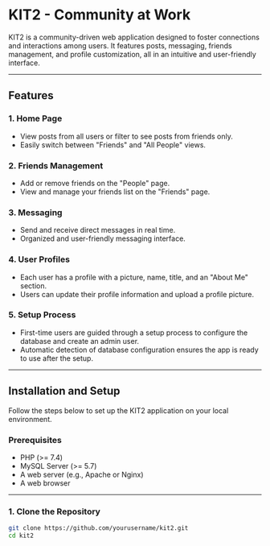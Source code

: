 # KIT2 - Community at Work

KIT2 is a community-driven web application designed to foster connections and interactions among users. It features posts, messaging, friends management, and profile customization, all in an intuitive and user-friendly interface.

---

## Features

### 1. **Home Page**
   - View posts from all users or filter to see posts from friends only.
   - Easily switch between "Friends" and "All People" views.

### 2. **Friends Management**
   - Add or remove friends on the "People" page.
   - View and manage your friends list on the "Friends" page.

### 3. **Messaging**
   - Send and receive direct messages in real time.
   - Organized and user-friendly messaging interface.

### 4. **User Profiles**
   - Each user has a profile with a picture, name, title, and an "About Me" section.
   - Users can update their profile information and upload a profile picture.

### 5. **Setup Process**
   - First-time users are guided through a setup process to configure the database and create an admin user.
   - Automatic detection of database configuration ensures the app is ready to use after the setup.

---

## Installation and Setup

Follow the steps below to set up the KIT2 application on your local environment.

### Prerequisites
- PHP (>= 7.4)
- MySQL Server (>= 5.7)
- A web server (e.g., Apache or Nginx)
- A web browser

---

### 1. Clone the Repository
```bash
git clone https://github.com/yourusername/kit2.git
cd kit2
